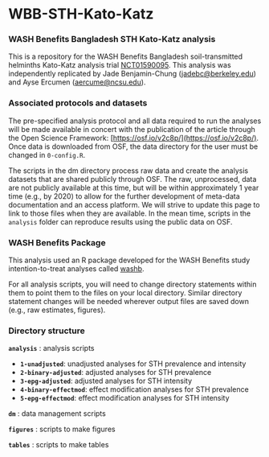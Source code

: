 # WBB-STH-Kato-Katz
### WASH Benefits Bangladesh STH Kato-Katz analysis

This is a repository for the WASH Benefits Bangladesh soil-transmitted helminths Kato-Katz analysis trial [NCT01590095](https://clinicaltrials.gov/ct2/show/NCT01590095). This analysis was independently replicated by Jade Benjamin-Chung (jadebc@berkeley.edu) and Ayse Ercumen (aercume@ncsu.edu). 

### Associated protocols and datasets

The pre-specified analysis protocol and all data required to run the analyses will be made available in concert with the publication of the article through the Open Science Framework: [https://osf.io/v2c8p/](https://osf.io/v2c8p/). Once data is downloaded from OSF, the data directory for the user must be changed in `0-config.R`.

The scripts in the dm directory process raw data and create the analysis datasets that are shared publicly through OSF. The raw, unprocessed, data are not publicly available at this time, but will be within approximately 1 year time (e.g., by 2020) to allow for the further development of meta-data documentation and an access platform. We will strive to update this page to link to those files when they are available. In the mean time, scripts in the `analysis` folder can reproduce results using the public data on OSF. 

### WASH Benefits Package

This analysis used an R package developed for the WASH Benefits study intention-to-treat analyses called [washb](https://github.com/ben-arnold/washb). 

For all analysis scripts, you will need to change directory statements within them to point them to the files on your local directory. Similar directory statement changes will be needed wherever output files are saved down (e.g., raw estimates, figures).

### Directory structure

**`analysis`** : analysis scripts

* **`1-unadjusted`**: unadjusted analyses for STH prevalence and intensity
* **`2-binary-adjusted`**: adjusted analyses for STH prevalence 
* **`3-epg-adjusted`**: adjusted analyses for STH intensity
* **`4-binary-effectmod`**: effect modification analyses for STH prevalence 
* **`5-epg-effectmod`**: effect modification analyses for STH intensity

**`dm`** : data management scripts

**`figures`** : scripts to make figures

**`tables`** : scripts to make tables

